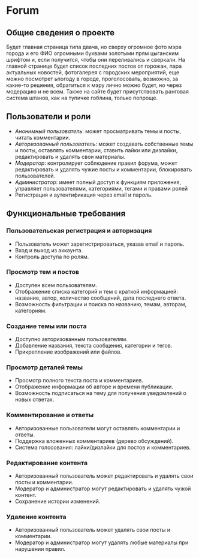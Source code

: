 # Forum
## Общие сведения о проекте
Будет главная страница типа двача, но сверху огромное фото мэра города и его ФИО огромными буквами золотыми прям цыганским шрифтом и, если получится, чтобы они переливались и сверкали. На главной странице будет список последних постов от горожан, пара актуальных новостей, фотогалерея с городских мероприятий, еще можно посмотрет ьпогоду в городе, проголосовать, возможно, за какие-то решения, обратиться к мэру лично можно будет, но через модерацию и не всем. Также на сайте будет присутствовать ранговая система штанов, как на тупичке гоблина, только попроще. 
## Пользователи и роли
*	*Анонимный пользователь*: может просматривать темы и посты, читать комментарии.
*	*Авторизованный пользователь*: может создавать собственные темы и посты, оставлять комментарии, ставить лайки или дизлайки, редактировать и удалять свои материалы.
*	*Модератор*: контролирует соблюдение правил форума, может редактировать и удалять чужие посты и комментарии, блокировать пользователей.
*	*Администратор*: имеет полный доступ к функциям приложения, управляет пользователями, категориями, тегами и правами ролей
*	Регистрация и аутентификация через email и пароль.
## Функциональные требования
### Пользовательская регистрация и авторизация
*	Пользователь может зарегистрироваться, указав email и пароль.
*	Вход и выход из аккаунта.
*	Контроль доступа по ролям.
### Просмотр тем и постов
*	Доступен всем пользователям.
*	Отображение списка категорий и тем с краткой информацией: название, автор, количество сообщений, дата последнего ответа.
*	Возможность фильтрации и поиска по названию, темам, авторам, категориям.
### Создание темы или поста
*	Доступно авторизованным пользователям.
* Добавление названия, текста сообщения, категории и тегов.
*	Прикрепление изображений или файлов.
### Просмотр деталей темы
*	Просмотр полного текста поста и комментариев.
*	Отображение информации об авторе и времени публикации.
*	Возможность подписаться на тему для получения уведомлений о новых ответах.
### Комментирование и ответы
* Авторизованные пользователи могут оставлять комментарии и ответы.
* Поддержка вложенных комментариев (дерево обсуждений).
* Система голосования: лайки/дизлайки для постов и комментариев.
### Редактирование контента
*	Авторизованный пользователь может редактировать и удалять свои посты и комментарии.
*	Модератор и администратор могут редактировать и удалять чужой контент.
*	Сохранение истории изменений.
### Удаление контента
*	Авторизованный пользователь может удалять свои посты и комментарии.
* Модератор и администратор могут удалять любые материалы при нарушении правил.
